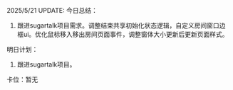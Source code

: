 2025/5/21 UPDATE:
今日总结：
1. 跟进sugartalk项目需求。调整结束共享初始化状态逻辑，自定义房间窗口边框ui。优化鼠标移入移出房间页面事件，调整窗体大小更新后更新页面样式。

明日计划：
1.  跟进sugartalk项目。

卡位：暂无
